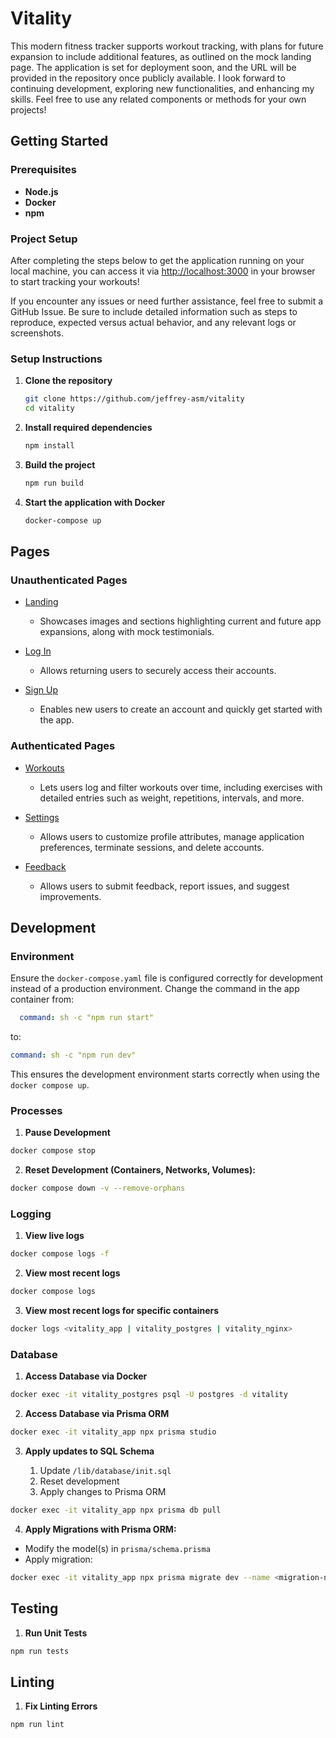 # Vitality

This modern fitness tracker supports workout tracking, with plans for future expansion to include additional features, as outlined on the mock landing page. The application is set for deployment soon, and the URL will be provided in the repository once publicly available. I look forward to continuing development, exploring new functionalities, and enhancing my skills. Feel free to use any related components or methods for your own projects!

## Getting Started

### Prerequisites

- **Node.js**
- **Docker**
- **npm**

### Project Setup

After completing the steps below to get the application running on your local machine, you can access it via [http://localhost:3000](http://localhost:3000) in your browser to start tracking your workouts!

If you encounter any issues or need further assistance, feel free to submit a GitHub Issue. Be sure to include detailed information such as steps to reproduce, expected versus actual behavior, and any relevant logs or screenshots.

### Setup Instructions

1. **Clone the repository**

   ```bash
   git clone https://github.com/jeffrey-asm/vitality
   cd vitality
   ```

2. **Install required dependencies**

   ```bash
   npm install
   ```

3. **Build the project**

   ```bash
   npm run build
   ```

4. **Start the application with Docker**

   ```bash
   docker-compose up
   ```

## Pages

### Unauthenticated Pages

- [Landing](http://localhost:3000/)
  - Showcases images and sections highlighting current and future app expansions, along with mock testimonials.

- [Log In](http://localhost:3000/login)
  - Allows returning users to securely access their accounts.

- [Sign Up](http://localhost:3000/signup)
  - Enables new users to create an account and quickly get started with the app.

### Authenticated Pages

- [Workouts](http://localhost:3000/home/workouts)
  - Lets users log and filter workouts over time, including exercises with detailed entries such as weight, repetitions, intervals, and more.

- [Settings](http://localhost:3000/home/settings)
  - Allows users to customize profile attributes, manage application preferences, terminate sessions, and delete accounts.

- [Feedback](http://localhost:3000/home/feedback)
  - Allows users to submit feedback, report issues, and suggest improvements.

## Development

### Environment

Ensure the `docker-compose.yaml` file is configured correctly for development instead of a production environment. Change the command in the app container from:

  ```yaml
    command: sh -c "npm run start"
```

to:

  ```yaml
  command: sh -c "npm run dev"
  ```

This ensures the development environment starts correctly when using the `docker compose up`.

### Processes

1. **Pause Development**

```bash
docker compose stop
```

2. **Reset Development (Containers, Networks, Volumes):**

```bash
docker compose down -v --remove-orphans
```


### Logging

1. **View live logs**

```bash
docker compose logs -f
```

2. **View most recent logs**

```bash
docker compose logs
```

3. **View most recent logs for specific containers**

```bash
docker logs <vitality_app | vitality_postgres | vitality_nginx>
```

### Database

1. **Access Database via Docker**

```bash
docker exec -it vitality_postgres psql -U postgres -d vitality
```

2. **Access Database via Prisma ORM**

```bash
docker exec -it vitality_app npx prisma studio
```

3. **Apply updates to SQL Schema**

   1. Update `/lib/database/init.sql`
   2. Reset development
   3. Apply changes to Prisma ORM

```bash
docker exec -it vitality_app npx prisma db pull
```

4. **Apply Migrations with Prisma ORM:**

- Modify the model(s) in `prisma/schema.prisma`
- Apply migration:

```bash
docker exec -it vitality_app npx prisma migrate dev --name <migration-name>
```

## Testing

1. **Run Unit Tests**

```bash
npm run tests
```

## Linting

1. **Fix Linting Errors**

```bash
npm run lint
```
